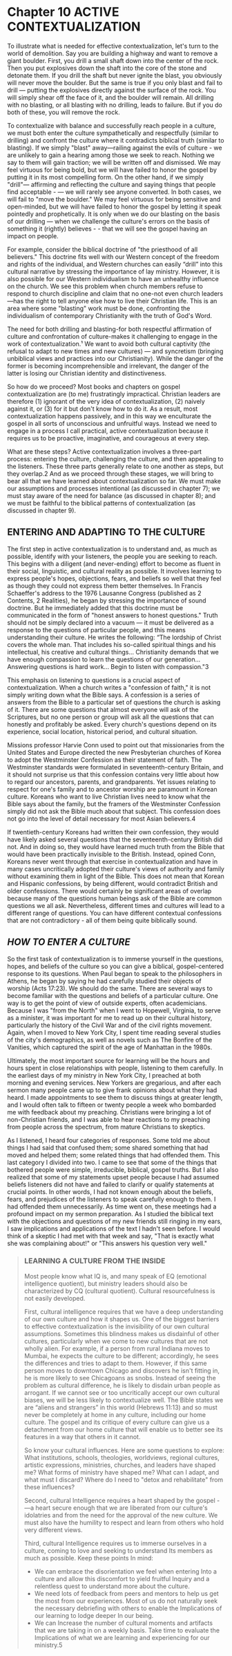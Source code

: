 # Chapter 10 ACTIVE CONTEXTUALIZATION

To illustrate what is needed for effective contextualization, let's turn to the world of demolition. Say you are building a highway and want to remove a giant boulder. First, you drill a small shaft down into the center of the rock. Then you put explosives down the shaft into the core of the stone and detonate them. If you drill the shaft but never ignite the blast, you obviously will never move the boulder. But the same is true if you only blast and fail to drill — putting the explosives directly against the surface of the rock. You will simply shear off the face of it, and the boulder will remain. All drilling with no blasting, or all blasting with no drilling, leads to failure. But if you do both of these, you will remove the rock.

To contextualize with balance and successfully reach people in a culture, we must both enter the culture sympathetically and respectfully (similar to drilling) and confront the culture where it contradicts biblical truth (similar to blasting). If we simply "blast" away—railing against the evils of culture - we are unlikely to gain a hearing among those we seek to reach. Nothing we say to them will gain traction; we will be written off and dismissed. We may feel virtuous for being bold, but we will have failed to honor the gospel by putting it in its most compelling form. On the other hand, if we simply "drill"— affirming and reflecting the culture and saying things that people find acceptable - — we will rarely see anyone converted. In both cases, we will fail to "move the boulder." We may feel virtuous for being sensitive and open-minded, but we will have failed to honor the gospel by letting it speak pointedly and prophetically. It is only when we do our blasting on the basis of our drilling — when we challenge the culture's errors on the basis of something it (rightly) believes - - that we will see the gospel having an impact on people.

For example, consider the biblical doctrine of "the priesthood of all believers." This doctrine fits well with our Western concept of the freedom and rights of the individual, and Western churches can easily “drill” into this cultural narrative by stressing the importance of lay ministry. However, it is also possible for our Western individualism to have an unhealthy influence on the church. We see this problem when church members refuse to respond to church discipline and claim that no one-not even church leaders—has the right to tell anyone else how to live their Christian life. This is an area where some "blasting" work must be done, confronting the individualism of contemporary Christianity with the truth of God's Word.

The need for both drilling and blasting-for both respectful affirmation of culture and confrontation of culture-makes it challenging to engage in the work of contextualization.¹ We want to avoid both cultural captivity (the refusal to adapt to new times and new cultures) — and syncretism (bringing unbiblical views and practices into our Christianity). While the
danger of the former is becoming incomprehensible and irrelevant, the danger of the latter is losing our Christian identity and distinctiveness.

So how do we proceed? Most books and chapters on gospel contextualization are (to me) frustratingly impractical. Christian leaders are therefore (1) ignorant of the very idea of contextualization, (2) naively against it, or (3) for it but don't know how to do it. As a result, most contextualization happens passively, and in this way we enculturate the gospel in all sorts of unconscious and unfruitful ways. Instead we need to engage in a process I call practical, active contextualization because it requires us to be proactive, imaginative, and courageous at every step.

What are these steps? Active contextualization involves a three-part process: entering the culture, challenging the culture, and then appealing to the listeners. These three parts generally relate to one another as steps, but they overlap.2 And as we proceed through these stages, we will bring to bear all that we have learned about contextualization so far. We must make our assumptions and processes intentional (as discussed in chapter 7); we must stay aware of the need for balance (as discussed in chapter 8); and we must be faithful to the biblical patterns of contextualization (as discussed in chapter 9).

## ENTERING AND ADAPTING TO THE CULTURE
The first step in active contextualization is to understand and, as much as possible, identify with your listeners, the people you are seeking to reach. This begins with a diligent (and never-ending) effort to become as fluent in their social, linguistic, and cultural reality as possible. It involves learning to express people's hopes, objections, fears, and beliefs so well that they feel as though they could not express them better themselves. In Francis Schaeffer's address to the 1976 Lausanne Congress (published as 2 Contents, 2 Realities), he began by stressing the importance of sound doctrine. But he immediately added that this doctrine must be communicated in the form of "honest answers to honest questions." Truth should not be simply declared into a vacuum — it must be delivered as a response to the questions of particular people, and this means understanding their culture. He writes the following: “The lordship of Christ covers the whole man. That includes his so-called spiritual things and his intellectual, his creative and cultural things... Christianity demands that we have enough compassion to learn the questions of our generation... Answering questions is hard work... Begin to listen with compassion."3

This emphasis on listening to questions is a crucial aspect of contextualization. When a church writes a "confession of faith," it is not simply writing down what the Bible says. A confession is a series of answers from the Bible to a particular set of questions the church is asking of it. There are some questions that almost everyone will ask of the Scriptures, but no one person or group will ask all the questions that can honestly and profitably be asked. Every church's questions depend on its experience, social location, historical period, and cultural situation.

Missions professor Harvie Conn used to point out that missionaries from the United States and Europe directed the new Presbyterian churches of Korea to adopt the Westminster Confession as their statement of faith. The Westminster standards were formulated in seventeenth-century Britain, and it should not surprise us that this confession contains very little about how to regard our ancestors, parents, and grandparents. Yet issues relating to respect for one's family and to ancestor worship are paramount in Korean culture. Koreans who want to live Christian lives need to know what the Bible says about the family, but the framers of the Westminster Confession simply did not ask the Bible much about that subject. This confession does not go into the level of detail necessary for most Asian believers.4

If twentieth-century Koreans had written their own confession, they would have likely asked several questions that the seventeenth-century British did not. And in doing so, they would have learned much truth from the Bible that would have been practically invisible to the British. Instead, opined Conn, Koreans never went through that exercise in contextualization and have in many cases uncritically adopted their culture's views of authority and family without examining them in light of the Bible. This does not mean that Korean and Hispanic confessions, by being different, would contradict British and older confessions. There would certainly be significant areas of overlap because many of the questions human beings ask of the Bible are common questions we all ask. Nevertheless, different times and cultures will lead to a different range of questions. You can have different contextual confessions that are not contradictory - all of them being quite biblically sound.

## *HOW TO ENTER A CULTURE*
So the first task of contextualization is to immerse yourself in the questions, hopes, and beliefs of the culture so you can give a biblical, gospel-centered response to its questions. When Paul began to speak to the philosophers in Athens, he began by saying he had carefully studied their objects of worship (Acts 17:23). We should do the same. There are several ways to become familiar with the questions and beliefs of a particular culture. One way is to get the point of view of outside experts, often academicians. Because I was "from the North" when I went to Hopewell, Virginia, to serve as a minister, it was important for me to read up on their cultural history, particularly the history of the Civil War and of the civil rights movement. Again, when I moved to New York City, I spent time reading several studies of the city's demographics, as well as novels such as The Bonfire of the Vanities, which captured the spirit of the age of Manhattan in the 1980s.

Ultimately, the most important source for learning will be the hours and hours spent in close relationships with people, listening to them carefully. In the earliest days of my ministry in New York City, I preached at both morning and evening services. New Yorkers are gregarious, and after each sermon many people came up to give frank opinions about what they had heard. I made appointments to see them to discuss things at greater length, and I would often talk to fifteen or twenty people a week who bombarded me with feedback about my preaching. Christians were bringing a lot of non-Christian friends, and I was able to hear reactions to my preaching from people across the spectrum, from mature Christians to skeptics.

As I listened, I heard four categories of responses. Some told me about things I had said that confused them; some shared something that had moved and helped them; some related things that had offended them. This last category I divided into two. I came to see that some of the things that bothered people were simple, irreducible, biblical, gospel truths. But I also 
realized that some of my statements upset people because I had assumed beliefs listeners did not have and failed to clarify or qualify statements at crucial points. In other words, I had
not known enough about the beliefs, fears, and prejudices of the listeners to speak carefully enough to them. I had offended them unnecessarily. As time went on, these meetings had a
profound impact on my sermon preparation. As I studied the biblical text with the objections and questions of my new friends still ringing in my ears, I saw implications and applications
of the text I hadn't seen before. I would think of a skeptic I had met with that week and say, "That is exactly what she was complaining about!" or "This answers his question very well."
> ### LEARNING A CULTURE FROM THE INSIDE
> Most people know what IQ is, and many speak of EQ (emotional intelligence quotient), but ministry leaders should also be characterized by CQ (cultural quotient). Cultural resourcefulness is not easily developed.
>
> First, cultural intelligence requires that we have a deep understanding of our own culture and how it shapes us. One of the biggest barriers to effective contextualization is the invisibility of our own cultural assumptions. Sometimes this blindness makes us disdainful of other cultures, particularly when we come to new cultures that are not wholly alien. For example, if a person from rural Indiana moves to Mumbai, he expects the culture to be different; accordingly, he sees the differences and tries to adapt to them. However, if this same person moves to downtown Chicago and discovers he isn't fitting in, he is more likely to see Chicagoans as snobs. Instead of seeing the problem as cultural difference, he is likely to disdain urban people as arrogant. If we cannot see or too uncritically accept our own cultural biases, we will be less likely to contextualize well. The Bible states we are “aliens and strangers” in this world (Hebrews 11:13) and so must never be completely at home in any culture, including our home culture. The gospel and its critique of every culture can give us a detachment from our home culture that will enable us to better see its features in a way that others in it cannot.
> 
> So know your cultural influences. Here are some questions to explore: What institutions, schools, theologies, worldviews, regional cultures, artistic expressions, ministries, churches, and leaders have shaped me? What forms of ministry have shaped me? What can I adapt, and what must I discard? Where do I need to "detox and rehabilitate" from these influences?
> 
> Second, cultural Intelligence requires a heart shaped by the gospel - —a heart secure enough that we are liberated from our culture's idolatries and from the need for the approval of the new culture. We must also have the humility to respect and learn from others who hold very different views.
> 
> Third, cultural Intelligence requires us to immerse ourselves in a culture, coming to love and seeking to understand Its members as much as possible. Keep these points In mind:
> - We can embrace the disorientation we feel when entering Into a culture and allow this discomfort to yield fruitful Inquiry and a relentless quest to understand more about the culture.
> - We need lots of feedback from peers and mentors to help us get the most from our experiences. Most of us do not naturally seek the necessary debriefing with others to enable the Implications of our learning to lodge deeper In our being.  
> - We can Increase the number of cultural moments and artifacts that we are taking in on a weekly basis. Take time to evaluate the Implications of what we are learning and experiencing for our ministry.5
